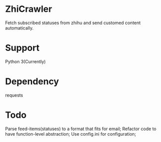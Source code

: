 # ZhiCrawler
Fetch subscribed statuses from zhihu and send customed content automatically.
# Support
Python 3(Currently)
# Dependency
requests
# Todo
Parse feed-items(statuses) to a format that fits for email;
Refactor code to have function-level abstraction;
Use config.ini for configuration;

